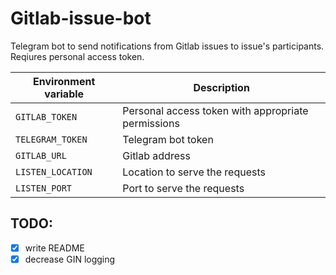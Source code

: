 # Gitlab-issue-bot

Telegram bot to send notifications from Gitlab issues to issue's participants. Reqiures personal access token.


| Environment variable | Description                                        |
| -------------------- | -------------------------------------------------- |
| `GITLAB_TOKEN`       | Personal access token with appropriate permissions |
| `TELEGRAM_TOKEN`     | Telegram bot token                                 |
| `GITLAB_URL`         | Gitlab address                                     |
| `LISTEN_LOCATION`    | Location to serve the  requests                    |
| `LISTEN_PORT`        | Port to serve the requests                         |


## TODO:
- [x] write README
- [x] decrease GIN logging
